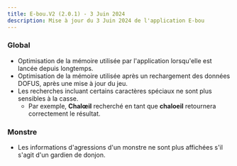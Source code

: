 ```yaml
---
title: E-bou.V2 (2.0.1) - 3 Juin 2024
description: Mise à jour du 3 Juin 2024 de l'application E-bou
---
```

### Global
- Optimisation de la mémoire utilisée par l'application lorsqu'elle est lancée depuis longtemps.
- Optimisation de la mémoire utilisée après un rechargement des données DOFUS, après une mise à jour du jeu.
- Les recherches incluant certains caractères spéciaux ne sont plus sensibles à la casse. 
  - Par exemple, **Chalœil** recherché en tant que **chaloeil** retournera correctement le résultat.
### Monstre
- Les informations d'agressions d'un monstre ne sont plus affichées s'il s'agit d'un gardien de donjon.